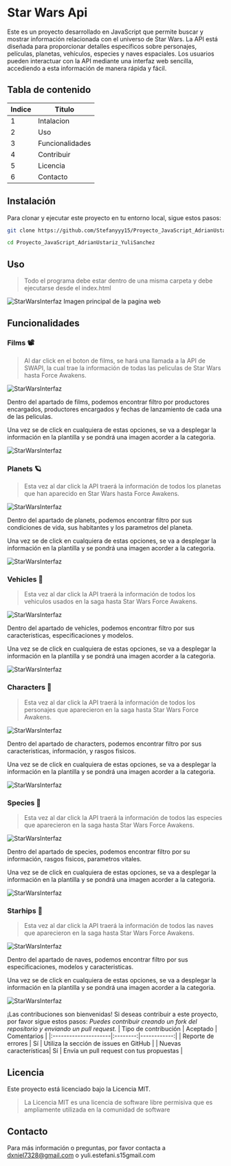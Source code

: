 # Star Wars Api

Este es un proyecto desarrollado en JavaScript que permite buscar y mostrar información relacionada con el universo de Star Wars. La API está diseñada para proporcionar detalles específicos sobre personajes, películas, planetas, vehículos, especies y naves espaciales. Los usuarios pueden interactuar con la API mediante una interfaz web sencilla, accediendo a esta información de manera rápida y fácil.

## Tabla de contenido

| Indice | Titulo          |
| ------ | --------------- |
| 1      | Intalacion      |
| 2      | Uso             |
| 3      | Funcionalidades |
| 4      | Contribuir      |
| 5      | Licencia        |
| 6      | Contacto        |

## Instalación

Para clonar y ejecutar este proyecto en tu entorno local, sigue estos pasos:

```bash
git clone https://github.com/Stefanyyy15/Proyecto_JavaScript_AdrianUstariz_YuliSanchez
```

```bash
cd Proyecto_JavaScript_AdrianUstariz_YuliSanchez
```

## Uso

> Todo el programa debe estar dentro de una misma carpeta y debe ejecutarse desde el index.html

![StarWarsInterfaz](/backstage/interfaz.png)
Imagen principal de la pagina web​

## Funcionalidades

### Films 📽

> Al dar click en el boton de films, se hará una llamada a la API de SWAPI, la cual trae la información de todas las peliculas de Star Wars hasta Force Awakens.

![StarWarsInterfaz](/backstage/films.png)

Dentro del apartado de films, podemos encontrar filtro por productores encargados, productores encargados y fechas de lanzamiento de cada una de las peliculas.

Una vez se de click en cualquiera de estas opciones, se va a desplegar la información en la plantilla y se pondrá una imagen acorder a la categoria.

![StarWarsInterfaz](/backstage/filmsInterfaz.png)

### Planets 🪐

> Esta vez al dar click la API traerá la información de todos los planetas que han aparecido en Star Wars hasta Force Awakens.

![StarWarsInterfaz](/backstage/planets.png)

Dentro del apartado de planets, podemos encontrar filtro por sus condiciones de vida, sus habitantes y los parametros del planeta.

Una vez se de click en cualquiera de estas opciones, se va a desplegar la información en la plantilla y se pondrá una imagen acorder a la categoria.

![StarWarsInterfaz](/backstage/planetsInterfaz.png)

### Vehicles 🚗

> Esta vez al dar click la API traerá la información de todos los vehiculos usados en la saga hasta Star Wars Force Awakens.

![StarWarsInterfaz](/backstage/vehicles.png)

Dentro del apartado de vehicles, podemos encontrar filtro por sus caracteristicas, especificaciones y modelos.

Una vez se de click en cualquiera de estas opciones, se va a desplegar la información en la plantilla y se pondrá una imagen acorder a la categoria.

![StarWarsInterfaz](/backstage/vehiclesInterfaz.png)

### Characters 🤺

> Esta vez al dar click la API traerá la información de todos los personajes que aparecieron en la saga hasta Star Wars Force Awakens.

![StarWarsInterfaz](/backstage/personajes.PNG)

Dentro del apartado de characters, podemos encontrar filtro por sus caracteristicas, información, y rasgos fisicos.

Una vez se de click en cualquiera de estas opciones, se va a desplegar la información en la plantilla y se pondrá una imagen acorder a la categoria.

![StarWarsInterfaz](/backstage/personajesInterfaz.png)

### Species 👾

> Esta vez al dar click la API traerá la información de todos las especies que aparecieron en la saga hasta Star Wars Force Awakens.

![StarWarsInterfaz](/backstage/species.png)

Dentro del apartado de species, podemos encontrar filtro por su información, rasgos fisicos, parametros vitales.

Una vez se de click en cualquiera de estas opciones, se va a desplegar la información en la plantilla y se pondrá una imagen acorder a la categoria.

![StarWarsInterfaz](/backstage/speciesInterfaz.png)

### Starhips 🚀

> Esta vez al dar click la API traerá la información de todos las naves que aparecieron en la saga hasta Star Wars Force Awakens.

![StarWarsInterfaz](/backstage/starships.png)

Dentro del apartado de naves, podemos encontrar filtro por sus especificaciones, modelos y caracteristicas.

Una vez se de click en cualquiera de estas opciones, se va a desplegar la información en la plantilla y se pondrá una imagen acorder a la categoria.

![StarWarsInterfaz](/backstage/starshipsInterfaz.png)

¡Las contribuciones son bienvenidas! Si deseas contribuir a este proyecto, por favor sigue estos pasos:
_Puedes contribuir creando un fork del repositorio y enviando un pull request._
| Tipo de contribución | Aceptado | Comentarios |
|:---------------------|:--------:|------------:|
| Reporte de errores | Sí | Utiliza la sección de issues en GitHub |
| Nuevas características| Sí | Envía un pull request con tus propuestas |

## Licencia

Este proyecto está licenciado bajo la Licencia MIT.

> La Licencia MIT es una licencia de software libre permisiva que es ampliamente utilizada en la comunidad de software

## Contacto

Para más información o preguntas, por favor contacta a dxniel7328@gmail.com o yuli.estefani.s15gmail.com

